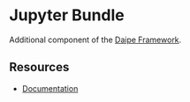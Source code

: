 # Jupyter Bundle

Additional component of the [Daipe Framework](https://www.daipe.ai).  

## Resources

* [Documentation](https://docs.daipe.ai/)

